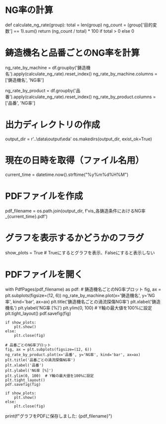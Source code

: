 # NG率の計算
def calculate_ng_rate(group):
    total = len(group)
    ng_count = (group['目的変数'] == 1).sum()
    return (ng_count / total) * 100 if total > 0 else 0

# 鋳造機名と品番ごとのNG率を計算
ng_rate_by_machine = df.groupby('鋳造機名').apply(calculate_ng_rate).reset_index()
ng_rate_by_machine.columns = ['鋳造機名', 'NG率']

ng_rate_by_product = df.groupby('品番').apply(calculate_ng_rate).reset_index()
ng_rate_by_product.columns = ['品番', 'NG率']

# 出力ディレクトリの作成
output_dir = r'..\data\output\eda'
os.makedirs(output_dir, exist_ok=True)

# 現在の日時を取得（ファイル名用）
current_time = datetime.now().strftime("%y%m%d%H%M")

# PDFファイルを作成
pdf_filename = os.path.join(output_dir, f'vis_各鋳造条件におけるNG率_{current_time}.pdf')

# グラフを表示するかどうかのフラグ
show_plots = True  # Trueにするとグラフを表示、Falseにすると表示しない

# PDFファイルを開く
with PdfPages(pdf_filename) as pdf:
    # 鋳造機名ごとのNG率プロット
    fig, ax = plt.subplots(figsize=(12, 6))
    ng_rate_by_machine.plot(x='鋳造機名', y='NG率', kind='bar', ax=ax)
    plt.title('鋳造機名ごとの渦流探傷NG率')
    plt.xlabel('鋳造機名')
    plt.ylabel('NG率 [%]')
    plt.ylim(0, 100)  # Y軸の最大値を100%に設定
    plt.tight_layout()
    pdf.savefig(fig)
    
    if show_plots:
        plt.show()
    else:
        plt.close(fig)

    # 品番ごとのNG率プロット
    fig, ax = plt.subplots(figsize=(12, 6))
    ng_rate_by_product.plot(x='品番', y='NG率', kind='bar', ax=ax)
    plt.title('品番ごとの渦流探傷NG率')
    plt.xlabel('品番')
    plt.ylabel('NG率 [%]')
    plt.ylim(0, 100)  # Y軸の最大値を100%に設定
    plt.tight_layout()
    pdf.savefig(fig)
    
    if show_plots:
        plt.show()
    else:
        plt.close(fig)

print(f"グラフをPDFに保存しました: {pdf_filename}")
